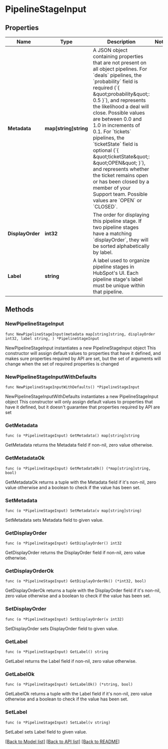 # PipelineStageInput

## Properties

Name | Type | Description | Notes
------------ | ------------- | ------------- | -------------
**Metadata** | **map[string]string** | A JSON object containing properties that are not present on all object pipelines.  For &#x60;deals&#x60; pipelines, the &#x60;probability&#x60; field is required (&#x60;{ \&quot;probability\&quot;: 0.5 }&#x60;), and represents the likelihood a deal will close. Possible values are between 0.0 and 1.0 in increments of 0.1.  For &#x60;tickets&#x60; pipelines, the &#x60;ticketState&#x60; field is optional (&#x60;{ \&quot;ticketState\&quot;: \&quot;OPEN\&quot; }&#x60;), and represents whether the ticket remains open or has been closed by a member of your Support team. Possible values are &#x60;OPEN&#x60; or &#x60;CLOSED&#x60;. | 
**DisplayOrder** | **int32** | The order for displaying this pipeline stage. If two pipeline stages have a matching &#x60;displayOrder&#x60;, they will be sorted alphabetically by label. | 
**Label** | **string** | A label used to organize pipeline stages in HubSpot&#39;s UI. Each pipeline stage&#39;s label must be unique within that pipeline. | 

## Methods

### NewPipelineStageInput

`func NewPipelineStageInput(metadata map[string]string, displayOrder int32, label string, ) *PipelineStageInput`

NewPipelineStageInput instantiates a new PipelineStageInput object
This constructor will assign default values to properties that have it defined,
and makes sure properties required by API are set, but the set of arguments
will change when the set of required properties is changed

### NewPipelineStageInputWithDefaults

`func NewPipelineStageInputWithDefaults() *PipelineStageInput`

NewPipelineStageInputWithDefaults instantiates a new PipelineStageInput object
This constructor will only assign default values to properties that have it defined,
but it doesn't guarantee that properties required by API are set

### GetMetadata

`func (o *PipelineStageInput) GetMetadata() map[string]string`

GetMetadata returns the Metadata field if non-nil, zero value otherwise.

### GetMetadataOk

`func (o *PipelineStageInput) GetMetadataOk() (*map[string]string, bool)`

GetMetadataOk returns a tuple with the Metadata field if it's non-nil, zero value otherwise
and a boolean to check if the value has been set.

### SetMetadata

`func (o *PipelineStageInput) SetMetadata(v map[string]string)`

SetMetadata sets Metadata field to given value.


### GetDisplayOrder

`func (o *PipelineStageInput) GetDisplayOrder() int32`

GetDisplayOrder returns the DisplayOrder field if non-nil, zero value otherwise.

### GetDisplayOrderOk

`func (o *PipelineStageInput) GetDisplayOrderOk() (*int32, bool)`

GetDisplayOrderOk returns a tuple with the DisplayOrder field if it's non-nil, zero value otherwise
and a boolean to check if the value has been set.

### SetDisplayOrder

`func (o *PipelineStageInput) SetDisplayOrder(v int32)`

SetDisplayOrder sets DisplayOrder field to given value.


### GetLabel

`func (o *PipelineStageInput) GetLabel() string`

GetLabel returns the Label field if non-nil, zero value otherwise.

### GetLabelOk

`func (o *PipelineStageInput) GetLabelOk() (*string, bool)`

GetLabelOk returns a tuple with the Label field if it's non-nil, zero value otherwise
and a boolean to check if the value has been set.

### SetLabel

`func (o *PipelineStageInput) SetLabel(v string)`

SetLabel sets Label field to given value.



[[Back to Model list]](../README.md#documentation-for-models) [[Back to API list]](../README.md#documentation-for-api-endpoints) [[Back to README]](../README.md)


